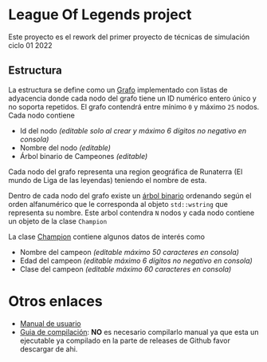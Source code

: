 # League Of Legends project
Este proyecto es el rework del primer proyecto de técnicas de simulación
ciclo 01 2022

## Estructura
La estructura se define como un [Grafo](./data/Graph.h) implementado con listas de adyacencia
donde cada nodo del grafo tiene un ID numérico entero único y no soporta repetidos.
El grafo contendrá entre mínimo `0` y máximo `25` nodos. 
Cada nodo contiene
- Id del nodo _(editable solo al crear y máximo 6 dígitos no negativo en consola)_
- Nombre del nodo _(editable)_
- Árbol binario de Campeones _(editable)_

Cada nodo del grafo representa una region geográfica de Runaterra (El mundo de Liga de las leyendas)
teniendo el nombre de esta.

Dentro de cada nodo del grafo existe un [árbol binario](./data/Tree.h) ordenando según el orden alfanumérico
que le corresponda al objeto `std::wstring` que representa su nombre. Este arbol contendra `N`
nodos y cada nodo contiene un objeto de la clase `Champion`

La clase [Champion](./entities/Champion.h) contiene algunos datos de interés como
- Nombre del campeon _(editable máximo 50 caracteres en consola)_
- Edad del campeon _(editable máximo 6 dígitos no negativo en consola)_
- Clase del campeon _(editable máximo 60 caracteres en consola)_

# Otros enlaces

- [Manual de usuario](./docs/user.md)
- [Guia de compilación](./docs/compile.md): __NO__ es necesario compilarlo manual ya que esta 
un ejecutable ya compilado en la parte de releases de Github favor descargar de ahi.
